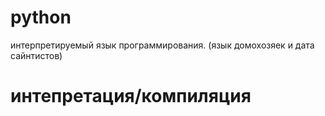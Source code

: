 # python
интерпретируемый язык программирования. (язык домохозяек и дата сайнтистов)

# интепретация/компиляция
